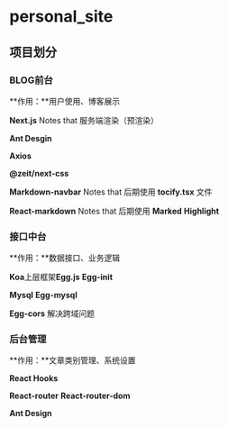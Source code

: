 # personal_site
##  项目划分

### BLOG前台

**作用：**用户使用、博客展示

**Next.js**   Notes that 服务端渲染（预渲染）

**Ant Desgin**

**Axios**

**@zeit/next-css**

**Markdown-navbar** Notes that 后期使用 **tocify.tsx** 文件

**React-markdown** Notes that 后期使用 **Marked** **Highlight**

### 接口中台

**作用：**数据接口、业务逻辑

**Koa**上层框架**Egg.js**   **Egg-init**

**Mysql**  **Egg-mysql**

**Egg-cors**  解决跨域问题

### 后台管理

**作用：**文章类别管理、系统设置

**React Hooks**

**React-router**   **React-router-dom**

**Ant Design**

